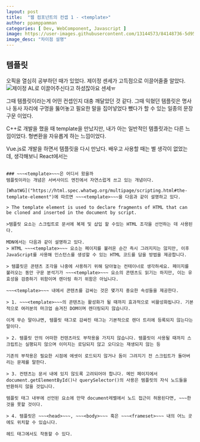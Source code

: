```yaml
---
layout: post
title:  "웹 컴포넌트의 컨셉 1 - <template>"
author: ppamppamman
categories: [ Dev, WebComponent, Javascript ]
image: https://user-images.githubusercontent.com/13144573/84148736-5d95b800-aa9a-11ea-957f-226238dc6163.png
image_desc: "차이점 설명" 
---
```


## 템플릿
오픽을 열심히 공부하던 때가 있었다. 제이정 센세가 고득점으로 이끌어줄줄 알았다.  
![제이정](http://res.heraldm.com/content/image/2016/02/01/20160201000941_0.jpg)
AL로 이끌어주신다고 하셨잖아요 센세ㅠ

그때 템플릿이라는게 어떤 컨셉인지 대충 깨달았던 것 같다. 그때 익혔던 템플릿은 명사나 동사 자리에 구멍을 뚫어놓고 필요한 말을 집어넣었다 뺐다가 할 수 있는 일종의 문장구문 이었다.

C++로 개발을 했을 때 template을 만났지만, 내가 아는 일반적인 템플릿과는 다른 느낌이었다. 형변환을 자유롭게 하는 느낌이었다.

Vue.js로 개발을 하면서 템플릿을 다시 만났다. 배우고 사용할 때는 별 생각이 없었는데, 생각해보니 React에서는
~~~<template>~~~을 사용하지 않고 ~~~<React.fragment>~~~를 사용했다. 그럼 뷰는 왜 템플릿태그를 쓴걸까?

### ~~~<template>~~~은 어디서 왔을까
템플릿이라는 개념은 서버사이드 엔진에서 자연스럽게 쓰고 있는 개념이다.  

[WhatWG]("https://html.spec.whatwg.org/multipage/scripting.html#the-template-element")에 따르면 ~~~<template>~~~을 다음과 같이 설명하고 있다.

> The template element is used to declare fragments of HTML that can be cloned and inserted in the document by script.  

>템플릿 요소는 스크립트로 문서에 복제 및 삽입 할 수있는 HTML 조각을 선언하는 데 사용된다.

MDN에서는 다음과 같이 설명하고 있다.
> HTML ~~~<template>~~~ 요소는 페이지를 불러온 순간 즉시 그려지지는 않지만, 이후 JavaScript를 사용해 인스턴스를 생성할 수 있는 HTML 코드를 담을 방법을 제공합니다.  

> 템플릿은 콘텐츠 조각을 나중에 사용하기 위해 담아놓는 컨테이너로 생각하세요. 페이지를 불러오는 동안 구문 분석기가 ~~~<template>~~~ 요소의 콘텐츠도 읽기는 하지만, 이는 유효성을 검증하기 위함이며 렌더링 하기 위함은 아닙니다.

~~~<template>~~~ 내에서 콘텐츠를 감싸는 것은 몇가지 중요한 속성들을 제공한다.

> 1. ~~~<template>~~~의 콘텐츠는 활성화가 될 때까지 효과적으로 비활성화됩니다. 기본적으로 여러분의 마크업 숨겨진 DOM이며 렌더링되지 않습니다.  

이게 무슨 말이냐면, 템플릿 태그로 감싸진 태그는 기본적으로 렌더 트리에 등록되지 않는다는 말이다.

> 2. 템플릿 안의 어떠한 컨텐츠라도 부작용을 가지지 않습니다. 템플릿이 사용될 때까지 스크립트는 실행되지 않으며 이미지는 로딩되지 않고 오디오는 재생되지 않는 등

기존의 부작용은 필요한 시점에 에셋이 로드되지 않거나 돔이 그려지기 전 스크립트가 돌아버리는 문제를 말한다.

> 3. 컨텐츠는 문서 내에 있지 않도록 고려되어야 합니다. 메인 페이지에서 document.getElementById()나 querySelector()의 사용은 템플릿의 자식 노드들을 반환하지 않을 것입니다.

템플릿 태그 내부에 선언된 요소에 만약 document레벨에서 노드 접근이 허용된다면, ~~~한 것을 못할 것이다.

> 4. 템플릿은 ~~~<head>~~~, ~~~<body>~~~ 혹은 ~~~<frameset>~~~ 내의 어느 곳에도 위치할 수 있습니다.

헤드 태그에서도 작동할 수 있다.